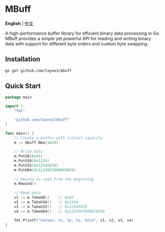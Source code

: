 # MBuff

**English** | [中文](README_zh.md)

A high-performance buffer library for efficient binary data processing in Go. MBuff provides a simple yet powerful API for reading and writing binary data with support for different byte orders and custom byte swapping.

## Installation

```bash
go get github.com/tayne3/mbuff
```

## Quick Start

```go
package main

import (
    "fmt"

    "github.com/tayne3/mbuff"
)

func main() {
    // Create a buffer with initial capacity
    m := mbuff.New(1024)
    
    // Write data
    m.PutU8(0x01)
    m.PutU16(0x1234)
    m.PutU32(0x12345678)
    m.PutU64(0x123456789ABCDEF0)
    
    // Rewind to read from the beginning
    m.Rewind()
    
    // Read data
    v1 := m.TakeU8()    // 0x01
    v2 := m.TakeU16()   // 0x1234
    v3 := m.TakeU32()   // 0x12345678
    v4 := m.TakeU64()   // 0x123456789ABCDEF0
    
    fmt.Printf("Values: %x, %x, %x, %x\n", v1, v2, v3, v4)
}
```
